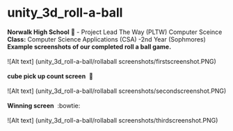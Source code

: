 # unity_3d_roll-a-ball
<b>Norwalk High School</b> :school: - Project Lead The Way (PLTW) Computer Sceince</b><br>
<b>Class:</b> Computer Science Applications (CSA) -2nd Year (Sophmores) <br>
<b>Example screenshots of our completed roll a ball game.</b><br><br>
![Alt text] (unity_3d_roll-a-ball/rollaball screenshots/firstscreenshot.PNG)
<br><br>
<b>cube pick up count screen</b>&nbsp;&nbsp;:pencil:<br><br>
![Alt text] (unity_3d_roll-a-ball/rollaball screenshots/secondscreenshot.PNG)
<br><br>
<b>Winning screen</b>&nbsp;&nbsp;:bowtie:<br><br>
![Alt text] (unity_3d_roll-a-ball/rollaball screenshots/thirdscreenshot.PNG)
<br><br>
